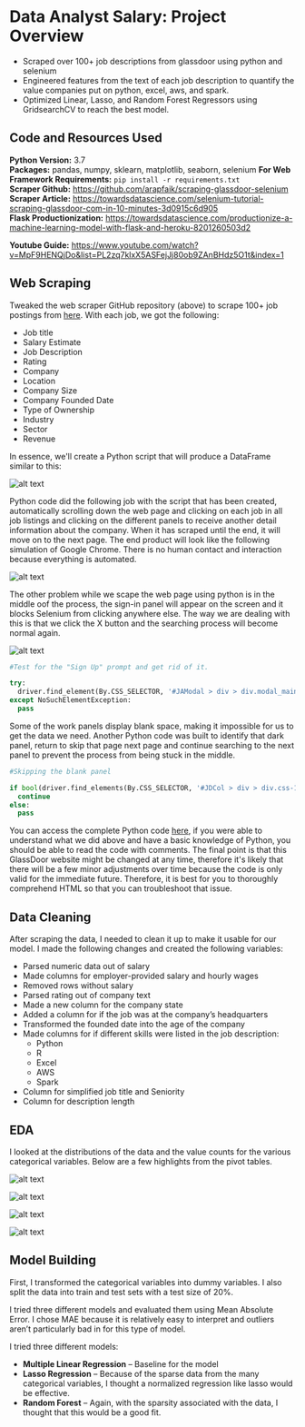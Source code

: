 # Data Analyst Salary: Project Overview 
* Scraped over 100+ job descriptions from glassdoor using python and selenium
* Engineered features from the text of each job description to quantify the value companies put on python, excel, aws, and spark. 
* Optimized Linear, Lasso, and Random Forest Regressors using GridsearchCV to reach the best model. 

## Code and Resources Used 
**Python Version:** 3.7  
**Packages:** pandas, numpy, sklearn, matplotlib, seaborn, selenium
**For Web Framework Requirements:**  ```pip install -r requirements.txt```  
**Scraper Github:** https://github.com/arapfaik/scraping-glassdoor-selenium  
**Scraper Article:** https://towardsdatascience.com/selenium-tutorial-scraping-glassdoor-com-in-10-minutes-3d0915c6d905  
**Flask Productionization:** https://towardsdatascience.com/productionize-a-machine-learning-model-with-flask-and-heroku-8201260503d2

**Youtube Guide:** https://www.youtube.com/watch?v=MpF9HENQjDo&list=PL2zq7klxX5ASFejJj80ob9ZAnBHdz5O1t&index=1

## Web Scraping
Tweaked the web scraper GitHub repository (above) to scrape 100+ job postings from [here](https://www.glassdoor.com/Job/jobs.htm?sc.keyword=%22Data%20Analyst%22&clickSource=searchBox&locId=1&locT=N&locName=United%20States). With each job, we got the following:
*	Job title
*	Salary Estimate
*	Job Description
*	Rating
*	Company 
*	Location
*	Company Size
*	Company Founded Date
*	Type of Ownership 
*	Industry
*	Sector
*	Revenue

In essence, we'll create a Python script that will produce a DataFrame similar to this:

![alt text](https://github.com/abdurahmanasgf/GlassDoorWebScraping/blob/main/Dataframe.png)

Python code did the following job with the script that has been created, automatically scrolling down the web page and clicking on each job in all job listings and clicking on the different panels to receive another detail information about the company. When it has scraped until the end, it will move on to the next page. The end product will look like the following simulation of Google Chrome. There is no human contact and interaction because everything is automated.

![alt text](https://github.com/abdurahmanasgf/GlassDoorWebScraping/blob/main/ScrapingProcess.png)

The other problem while we scape the web page using python is in the middle oof the process, the sign-in panel will appear on the screen and it blocks Selenium from clicking anywhere else. The way we are dealing with this is that we click the X button and the searching process will become normal again.

![alt text](https://github.com/abdurahmanasgf/GlassDoorWebScraping/blob/main/Sign-in.png)

```python
#Test for the "Sign Up" prompt and get rid of it.

try:
  driver.find_element(By.CSS_SELECTOR, '#JAModal > div > div.modal_main.jaCreateAccountModalWrapper.gdGrid > span > svg').click() 
except NoSuchElementException:
  pass

```

Some of the work panels display blank space, making it impossible for us to get the data we need. Another Python code was built to identify that dark panel, return to skip that page next page and continue searching to the next panel to prevent the process from being stuck in the middle.

```python
#Skipping the blank panel

if bool(driver.find_elements(By.CSS_SELECTOR, '#JDCol > div > div.css-17bh0pp.erj00if0 > h3')) == True:
  continue
else:
  pass

```

You can access the complete Python code [here](https://www.google.com), if you were able to understand what we did above and have a basic knowledge of Python, you should be able to read the code with comments. The final point is that this GlassDoor website might be changed at any time, therefore it's likely that there will be a few minor adjustments over time because the code is only valid for the immediate future. Therefore, it is best for you to thoroughly comprehend HTML so that you can troubleshoot that issue.


## Data Cleaning
After scraping the data, I needed to clean it up to make it usable for our model. I made the following changes and created the following variables:

*	Parsed numeric data out of salary 
*	Made columns for employer-provided salary and hourly wages 
*	Removed rows without salary 
*	Parsed rating out of company text 
*	Made a new column for the company state 
*	Added a column for if the job was at the company’s headquarters 
*	Transformed the founded date into the age of the company 
*	Made columns for if different skills were listed in the job description:
    * Python  
    * R  
    * Excel  
    * AWS  
    * Spark 
*	Column for simplified job title and Seniority 
*	Column for description length 

## EDA
I looked at the distributions of the data and the value counts for the various categorical variables. Below are a few highlights from the pivot tables. 

![alt text](https://github.com/abdurahmanasgf/GlassDoorWebScraping/blob/main/Seniority.png "Salary by Position")

![alt text](https://github.com/abdurahmanasgf/GlassDoorWebScraping/blob/main/output1.png "Job Opportunities by State")

![alt text](https://github.com/abdurahmanasgf/GlassDoorWebScraping/blob/main/output2.png "Correlations 1")

![alt text](https://github.com/abdurahmanasgf/GlassDoorWebScraping/blob/main/output3.png "Correlations 2")


## Model Building 

First, I transformed the categorical variables into dummy variables. I also split the data into train and test sets with a test size of 20%.   

I tried three different models and evaluated them using Mean Absolute Error. I chose MAE because it is relatively easy to interpret and outliers aren’t particularly bad in for this type of model.   

I tried three different models:
*	**Multiple Linear Regression** – Baseline for the model
*	**Lasso Regression** – Because of the sparse data from the many categorical variables, I thought a normalized regression like lasso would be effective.
*	**Random Forest** – Again, with the sparsity associated with the data, I thought that this would be a good fit. 

